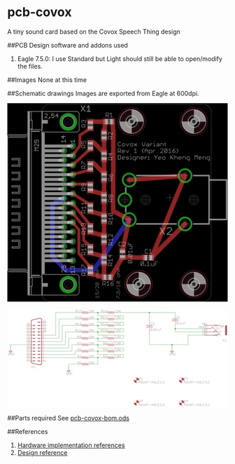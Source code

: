# pcb-covox
A tiny sound card based on the Covox Speech Thing design

##PCB Design software and addons used

1. Eagle 7.5.0: I use Standard but Light should still be able to open/modify the files.

##Images
None at this time

##Schematic drawings
Images are exported from Eagle at 600dpi.

![Screen](images/board.png)

![Screen](images/schematic.png)

##Parts required
See [pcb-covox-bom.ods](pcb-covox-bom.ods)

##References
1. [Hardware implementation references](https://blog.frantovo.cz/c/307/DAC%20%28zvukov%C3%A1%20karta%29%20pro%20LPT%20port%20a.k.a.%20Covox)
2. [Design reference](http://kb.gr8bit.ru/KB0010/GR8BIT-KB0010-Adding-multimedia-capability-covox-device.html)
